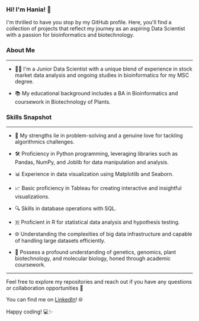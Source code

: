 ### Hi! I'm Hania! 🌟

I'm thrilled to have you stop by my GitHub profile. 
Here, you'll find a collection of projects that reflect my journey as an aspiring Data Scientist with a passion for bioinformatics and biotechnology. 

### About Me
---
- 👨‍💻 I'm a Junior Data Scientist with a unique blend of experience in stock market data analysis and ongoing studies in bioinformatics for my MSC degree.

- 📚 My educational background includes a BA in Bioinformatics and coursework in Biotechnology of Plants.


### Skills Snapshot
---
- 🧠 My strengths lie in problem-solving and a genuine love for tackling algorithmics challenges.

- 🛠️ Proficiency in Python programming, leveraging libraries such as Pandas, NumPy, and Joblib for data manipulation and analysis.

- 📊 Experience in data visualization using Matplotlib and Seaborn.

- 📈  Basic proficiency in Tableau for creating interactive and insightful visualizations.

- 🔍 Skills in database operations with SQL.

- 🇷 Proficient in R for statistical data analysis and hypothesis testing.

- 🌐 Understanding the complexities of big data infrastructure and capable of handling large datasets efficiently.

- 🌿 Possess a profound understanding of genetics, genomics, plant biotechnology, and molecular biology, honed through academic coursework.

---

Feel free to explore my repositories and reach out if you have any questions or collaboration opportunities 🚀 

You can find me on [LinkedIn](www.linkedin.com/in/hanna-pęciak)! 🌐

Happy coding! 💻✨
